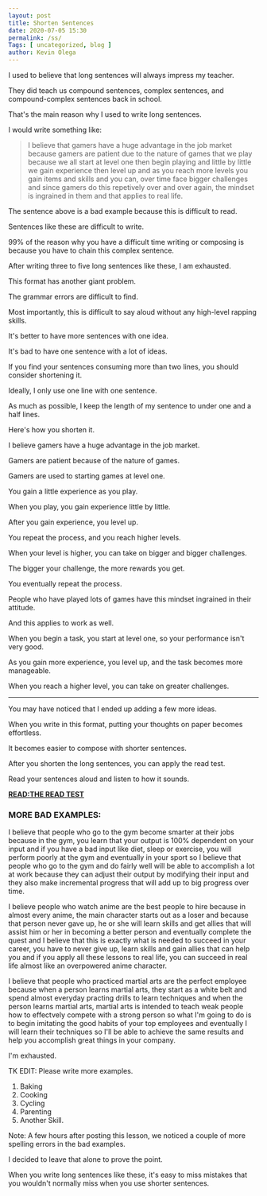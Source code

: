 ```yaml
--- 
layout: post 
title: Shorten Sentences
date: 2020-07-05 15:30
permalink: /ss/ 
Tags: [ uncategorized, blog ]
author: Kevin Olega 
--- 
```

I used to believe that long sentences will always impress my teacher.

They did teach us compound sentences, complex sentences, and compound-complex sentences back in school.

That's the main reason why I used to write long sentences.

I would write something like:

> I believe that gamers have a huge advantage in the job market because gamers are patient due to the nature of games that we play because we all start at level one then begin playing and little by little we gain experience then level up and as you reach more levels you gain items and skills and you can, over time face bigger challenges and since gamers do this repetively over and over again, the mindset is ingrained in them and that applies to real life.

The sentence above is a bad example because this is difficult to read.

Sentences like these are difficult to write.

99% of the reason why you have a difficult time writing or composing is because you have to chain this complex sentence.

After writing three to five long sentences like these, I am exhausted.

This format has another giant problem.

The grammar errors are difficult to find.

Most importantly, this is difficult to say aloud without any high-level rapping skills.

It's better to have more sentences with one idea.

It's bad to have one sentence with a lot of ideas.

If you find your sentences consuming more than two lines, you should consider shortening it.

Ideally, I only use one line with one sentence.

As much as possible, I keep the length of my sentence to under one and a half lines.

Here's how you shorten it.

I believe gamers have a huge advantage in the job market.

Gamers are patient because of the nature of games.

Gamers are used to starting games at level one.

You gain a little experience as you play.

When you play, you gain experience little by little.

After you gain experience, you level up.

You repeat the process, and you reach higher levels.

When your level is higher, you can take on bigger and bigger challenges.

The bigger your challenge, the more rewards you get.

You eventually repeat the process.

People who have played lots of games have this mindset ingrained in their attitude.

And this applies to work as well.

When you begin a task, you start at level one, so your performance isn't very good.

As you gain more experience, you level up, and the task becomes more manageable.

When you reach a higher level, you can take on greater challenges.

---

You may have noticed that I ended up adding a few more ideas.

When you write in this format, putting your thoughts on paper becomes effortless.

It becomes easier to compose with shorter sentences.

After you shorten the long sentences, you can apply the read test.

Read your sentences aloud and listen to how it sounds.

**[READ:THE READ TEST](https://callcentertrainingtips.com/read-test/)**

### MORE BAD EXAMPLES:

I believe that people who go to the gym become smarter at their jobs because in the gym, you learn that your output is 100% dependent on your input and if you have a bad input like diet, sleep or exercise, you will perform poorly at the gym and eventually in your sport so I believe that people who go to the gym and do fairly well will be able to accomplish a lot at work because they can adjust their output by modifying their input and they also make incremental progress that will add up to big progress over time.

I believe people who watch anime are the best people to hire because in almost every anime, the main character starts out as a loser and because that person never gave up, he or she will learn skills and get allies that will assist him or her in becoming a better person and eventually complete the quest and I believe that this is exactly what is needed to succeed in your career, you have to never give up, learn skills and gain allies that can help you and if you apply all these lessons to real life, you can succeed in real life almost like an overpowered anime character.

I believe that  people who practiced martial arts are the perfect employee because when a person learns martial arts, they start as a white belt and spend almost everyday practing drills to learn techniques and when the person learns martial arts, martial arts is intended to teach weak people how to effectvely compete with a strong person so what I'm going to do is to begin imitating the good habits of your top employees and eventually I will learn their techniques so I'll be able to achieve the same results and help you accomplish great things in your company.

I'm exhausted.

TK EDIT: Please write more examples.

1. Baking
2. Cooking
3. Cycling
4. Parenting
5. Another Skill.

Note: A few hours after posting this lesson, we noticed a couple of more spelling errors in the bad examples.

I decided to leave that alone to prove the point.

When you write long sentences like these, it's easy to miss mistakes that you wouldn't normally miss when you use shorter sentences.